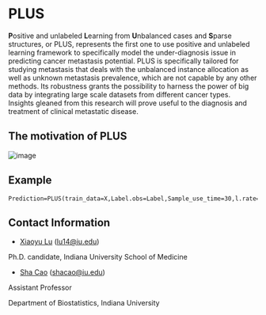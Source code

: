 # PLUS
**P**ositive and unlabeled **L**earning from **U**nbalanced cases and **S**parse structures, or PLUS, represents the first one to use positive and unlabeled learning framework to specifically model the under-diagnosis issue in predicting cancer metastasis potential. PLUS is specifically tailored for studying metastasis that deals with the unbalanced instance allocation as well as unknown metastasis prevalence, which are not capable by any other methods. Its robustness grants the possibility to harness the power of big data by integrating large scale datasets from different cancer types. Insights gleaned from this research will prove useful to the diagnosis and treatment of clinical metastatic disease.

## The motivation of PLUS
![image](https://github.com/xiaoyulu95/PLUS/blob/master/fig/F1.png)


## Example
```
Prediction=PLUS(train_data=X,Label.obs=Label,Sample_use_time=30,l.rate=1,qq=0.1)
```

## Contact Information

- [Xiaoyu Lu](https://zcslab.github.io/people/xiaoyu/)
(lu14@iu.edu)

Ph.D. candidate, Indiana University School of Medicine

- [Sha Cao](https://medicine.iu.edu/faculty/38873/cao-sha)
(shacao@iu.edu)

Assistant Professor

Department of Biostatistics, Indiana University